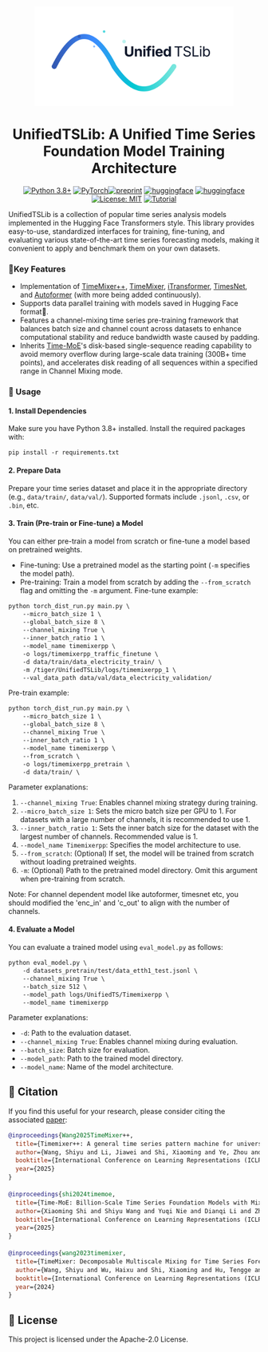 <div align="center">
<img src="./pic/logo.svg" height = "200" alt="" align=center />

# UnifiedTSLib: A Unified Time Series Foundation Model Training Architecture
[![Python 3.8+](https://img.shields.io/badge/Python-3.8%2B-blue.svg)](https://www.python.org/downloads/release/python-380/)
[![PyTorch](https://img.shields.io/badge/PyTorch-2.0%2B-orange.svg)](https://pytorch.org/)[![preprint](https://img.shields.io/static/v1?label=arXiv&message=2410.16032v5&color=B31B1B&logo=arXiv)](https://arxiv.org/abs/2410.16032v5)
[![huggingface](https://img.shields.io/badge/%F0%9F%A4%97%20Hugging%20Face-Models-FFD21E)](https://huggingface.co/aeiiou/TimeMixerPP_50M)
[![huggingface](https://img.shields.io/badge/%F0%9F%A4%97%20Hugging%20Face-Datasets-FFD21E)](https://huggingface.co/datasets/aeiiou/Time_Series)
[![License: MIT](https://img.shields.io/badge/License-Apache--2.0-green.svg)](https://opensource.org/licenses/Apache-2.0)
[![Tutorial](https://img.shields.io/badge/Tutorial-Finetune_%26_Eval-important)](https://github.com/kwuking/UnifiedTSLib/blob/main/finetune_and_eval.ipynb)
</div>
UnifiedTSLib is a collection of popular time series analysis models implemented in the Hugging Face Transformers style. This library provides easy-to-use, standardized interfaces for training, fine-tuning, and evaluating various state-of-the-art time series forecasting models, making it convenient to apply and benchmark them on your own datasets.

### 🌟Key Features
- Implementation of [TimeMixer++](https://arxiv.org/pdf/2410.16032v5), [TimeMixer](https://arxiv.org/pdf/2405.14616), [iTransformer](https://arxiv.org/pdf/2310.06625), [TimesNet](https://arxiv.org/pdf/2210.02186), and [Autoformer](https://arxiv.org/pdf/2106.13008) (with more being added continuously).
- Supports data parallel training with models saved in Hugging Face format🤗.
- Features a channel-mixing time series pre-training framework that balances batch size and channel count across datasets to enhance computational stability and reduce bandwidth waste caused by padding.
- Inherits [Time-MoE](https://github.com/Time-MoE/Time-MoE)'s disk-based single-sequence reading capability to avoid memory overflow during large-scale data training (300B+ time points), and accelerates disk reading of all sequences within a specified range in Channel Mixing mode.

### 🚀 Usage

#### 1. Install Dependencies
Make sure you have Python 3.8+ installed. Install the required packages with:
```
pip install -r requirements.txt
```
#### 2. Prepare Data
Prepare your time series dataset and place it in the appropriate directory (e.g., `data/train/`, `data/val/`). Supported formats include `.jsonl`, `.csv`, or `.bin`, etc.
#### 3. Train (Pre-train or Fine-tune) a Model
You can either pre-train a model from scratch or fine-tune a model based on pretrained weights.
- Fine-tuning: Use a pretrained model as the starting point (`-m` specifies the model path).
- Pre-training: Train a model from scratch by adding the `--from_scratch` flag and omitting the `-m` argument.
Fine-tune example:
```
python torch_dist_run.py main.py \
    --micro_batch_size 1 \
    --global_batch_size 8 \
    --channel_mixing True \
    --inner_batch_ratio 1 \
    --model_name timemixerpp \
    -o logs/timemixerpp_traffic_finetune \
    -d data/train/data_electricity_train/ \
    -m /tiger/UnifiedTSLib/logs/timemixerpp_1 \
    --val_data_path data/val/data_electricity_validation/
```
Pre-train example:
```
python torch_dist_run.py main.py \
    --micro_batch_size 1 \
    --global_batch_size 8 \
    --channel_mixing True \
    --inner_batch_ratio 1 \
    --model_name timemixerpp \
    --from_scratch \
    -o logs/timemixerpp_pretrain \
    -d data/train/ \
```
Parameter explanations:
1. `--channel_mixing True`: Enables channel mixing strategy during training.
2. `--micro_batch_size 1`: Sets the micro batch size per GPU to 1. For datasets with a large number of channels, it is recommended to use 1.
3. `--inner_batch_ratio 1`: Sets the inner batch size for the dataset with the largest number of channels. Recommended value is 1.
4. `--model_name Timemixerpp`: Specifies the model architecture to use.
5. `--from_scratch`: (Optional) If set, the model will be trained from scratch without loading pretrained weights.
6. `-m`: (Optional) Path to the pretrained model directory. Omit this argument when pre-training from scratch.

Note: For channel dependent model like autoformer, timesnet etc, you should modified the 'enc_in' and 'c_out' to align with the number of channels.
#### 4. Evaluate a Model
You can evaluate a trained model using `eval_model.py` as follows:
```
python eval_model.py \
    -d datasets_pretrain/test/data_etth1_test.jsonl \
    --channel_mixing True \
    --batch_size 512 \
    --model_path logs/UnifiedTS/Timemixerpp \
    --model_name timemixerpp
```
Parameter explanations:
- `-d`: Path to the evaluation dataset.
- `--channel_mixing True`: Enables channel mixing during evaluation.
- `--batch_size`: Batch size for evaluation.
- `--model_path`: Path to the trained model directory.
- `--model_name`: Name of the model architecture.


## 📝 Citation

If you find this useful for your research, please consider citing the associated [paper](https://arxiv.org/abs/2410.16032):

```bibtex
@inproceedings{Wang2025TimeMixer++,
  title={Timemixer++: A general time series pattern machine for universal predictive analysis},
  author={Wang, Shiyu and Li, Jiawei and Shi, Xiaoming and Ye, Zhou and Mo, Baichuan and Lin, Wenze and Ju, Shengtong and Chu, Zhixuan and Jin, Ming},
  booktitle={International Conference on Learning Representations (ICLR)},
  year={2025}
}

@inproceedings{shi2024timemoe,
  title={Time-MoE: Billion-Scale Time Series Foundation Models with Mixture of Experts},
  author={Xiaoming Shi and Shiyu Wang and Yuqi Nie and Dianqi Li and Zhou Ye and Qingsong Wen and Ming Jin},
  booktitle={International Conference on Learning Representations (ICLR)},
  year={2025}
}

@inproceedings{wang2023timemixer,
  title={TimeMixer: Decomposable Multiscale Mixing for Time Series Forecasting},
  author={Wang, Shiyu and Wu, Haixu and Shi, Xiaoming and Hu, Tengge and Luo, Huakun and Ma, Lintao and Zhang, James Y and ZHOU, JUN},
  booktitle={International Conference on Learning Representations (ICLR)},
  year={2024}
}
```

## 📃 License

This project is licensed under the Apache-2.0 License.

